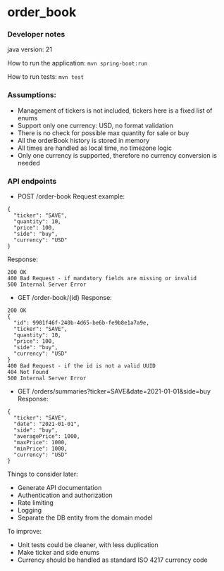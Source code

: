 # order_book

### Developer notes

java version: 21

How to run the application:
`mvn spring-boot:run`

How to run tests:
`mvn test`

### Assumptions:
- Management of tickers is not included, tickers here is a fixed list of enums
- Support only one currency: USD, no format validation
- There is no check for possible max quantity for sale or buy
- All the orderBook history is stored in memory
- All times are handled as local time, no timezone logic
- Only one currency is supported, therefore no currency conversion is needed

### API endpoints
- POST /order-book
Request example:
```
{
  "ticker": "SAVE",
  "quantity": 10,
  "price": 100,
  "side": "buy",
  "currency": "USD"
}
```
Response:
```
200 OK
400 Bad Request - if mandatory fields are missing or invalid
500 Internal Server Error
```

- GET /order-book/{id}
Response:
```
200 OK
{
  "id": 9901f46f-240b-4d65-be6b-fe9b8e1a7a9e,
  "ticker": "SAVE",
  "quantity": 10,
  "price": 100,
  "side": "buy",
  "currency": "USD"
}
400 Bad Request - if the id is not a valid UUID
404 Not Found
500 Internal Server Error
```

- GET /orders/summaries?ticker=SAVE&date=2021-01-01&side=buy
Response:
```
{
  "ticker": "SAVE",
  "date": "2021-01-01",
  "side": "buy",
  "averagePrice": 1000,
  "maxPrice": 1000,
  "minPrice": 1000,
  "currency": "USD"
}
```

Things to consider later:
- Generate API documentation
- Authentication and authorization
- Rate limiting
- Logging
- Separate the DB entity from the domain model

To improve:
- Unit tests could be cleaner, with less duplication
- Make ticker and side enums
- Currency should be handled as standard ISO 4217 currency code
